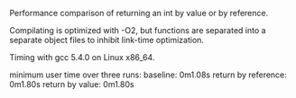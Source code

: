 Performance comparison of returning an int by value or by reference.

Compilating is optimized with -O2, but functions are separated into a separate
object files to inhibit link-time optimization.

Timing with gcc 5.4.0 on Linux x86_64.

minimum user time over three runs:
  baseline:            0m1.08s
  return by reference: 0m1.80s
  return by value:     0m1.80s
